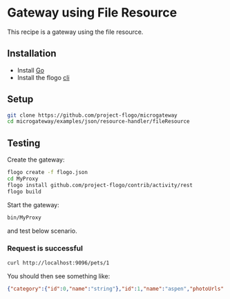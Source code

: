 # Gateway using File Resource
This recipe is a gateway using the file resource.

## Installation
* Install [Go](https://golang.org/)
* Install the flogo [cli](https://github.com/project-flogo/cli)

## Setup
```bash
git clone https://github.com/project-flogo/microgateway
cd microgateway/examples/json/resource-handler/fileResource
```

## Testing
Create the gateway:
```bash
flogo create -f flogo.json
cd MyProxy
flogo install github.com/project-flogo/contrib/activity/rest
flogo build
```

Start the gateway:
```bash
bin/MyProxy
```
and test below scenario.


### Request is successful
```bash
curl http://localhost:9096/pets/1
```

You should then see something like:
```json
{"category":{"id":0,"name":"string"},"id":1,"name":"aspen","photoUrls":["string"],"status":"done","tags":[{"id":0,"name":"string"}]}
```
